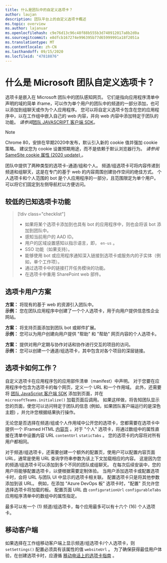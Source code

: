 ```yaml
---
title: 什么是团队中的自定义选项卡？
author: laujan
description: 团队平台上的自定义选项卡概述
ms.topic: overview
ms.author: lajanuar
ms.openlocfilehash: c9e76d13c96c48f88b555b3d740912017a8b2d0a
ms.sourcegitcommit: e8dfcb167274e996395b77d65999991a18f2051a
ms.translationtype: MT
ms.contentlocale: zh-CN
ms.lasthandoff: 09/15/2020
ms.locfileid: "47818876"
---
```

# <a name="what-are-microsoft-teams-custom-tabs"></a>什么是 Microsoft 团队自定义选项卡？

选项卡是嵌入在 Microsoft 团队中的团队感知网页。 它们是指向应用程序清单中声明的域的简单 iframe，可以作为单个用户的团队中的频道的一部分添加，也可以添加到组聊天或作为个人应用程序。 您可以将自定义选项卡包含在您的应用程序中，以在工作组中嵌入自己的 web 内容，并向 web 内容中添加特定于团队的功能。 *请参阅*[团队 JAVASCRIPT 客户端 SDK](/javascript/api/overview/msteams-client)。

> [!NOTE]
> Chrome 80，安排在早期2020中发布，默认引入新的 cookie 值并强加 cookie 策略。 建议您为 cookie 设置预期用途，而不是依赖于默认浏览器行为。 *请参阅* [SameSite cookie 属性 (2020 update) ](../resources/samesite-cookie-update.md)。

团队中提供了两种类型的选项卡-通道/组和个人。 频道/组选项卡可将内容传递到频道和组聊天，这是在专门的基于 web 的内容周围创建协作空间的绝佳方式。 个人选项卡和个人范围的 bot 是个人应用程序的一部分，且范围限定为单个用户。 可以将它们固定到左侧导航栏以方便访问。

## <a name="lesser-known-tab-features"></a>较低的已知选项卡功能

> [!div class="checklist"]
>
> * 如果将某个选项卡添加到也具有 bot 的应用程序中，则也会将该 bot 添加到团队中。
> * 感知当前用户的 AAD ID。
> * 用户的区域设置感知以指示语言，即， `en-us` 。 
> * SSO 功能（如果支持）。
> * 能够使用 bot 或应用程序通知深入链接到选项卡或服务内的子实体（例如，单个工作项）。
> * 通过选项卡中的链接打开任务模块的功能。
> * 在选项卡中重用 SharePoint web 部件。

## <a name="tabs-user-scenarios"></a>选项卡用户方案

**方案：** 将现有的基于 web 的资源引入团队中。 \
**示例：** 您在团队应用程序中创建了一个个人选项卡，用于向用户提供信息性企业网站。

**方案：** 将支持页面添加到团队 bot 或邮件扩展。 \
**示例：** 您可以为用户创建向用户提供 "帮助" 和 "帮助" 网页内容的个人选项卡。

**方案：** 提供对用户定期与协作对话和协作进行交互的项目的访问。 \
**示例：** 您可以创建一个通道/组选项卡，其中包含对各个项目的深层链接。

## <a name="how-do-tabs-work"></a>选项卡如何工作？

自定义选项卡在应用程序包的应用部件清单（manifest）中声明。 对于您要在应用程序中包含为选项卡的每个网页，定义一个 URL 和一个作用域。 此外，还需要将 [团队 JavaScript 客户端 SDK](/javascript/api/overview/msteams-client) 添加到页面，并在 `microsoftTeams.initialize()` 加载页面后调用。 如果这样做，将告知团队显示您的页面，使您可以访问特定于团队的信息 (例如，如果团队客户端运行的是深色主题) ，并允许您根据结果执行操作。

无论您是否选择在频道/组或个人作用域中公开您的选项卡，您都需要在选项卡中提供一个 IFramed HTML [内容页](~/tabs/how-to/create-tab-pages/content-page.md) 。对于 "个人" 选项卡，将通过数组中的属性直接在清单中设置内容 URL `contentUrl` `staticTabs` 。 您的选项卡的内容将对所有用户都相同。

对于频道/组选项卡，还需要创建一个额外的配置页，使用户可以配置内容页面 URL，通常是使用 URL 查询字符串参数为该上下文加载相应的内容。 这是因为您的频道/组选项卡可以添加到多个不同的团队或组聊天。 在每次后续安装中，您的用户将能够配置选项卡，以便根据需要定制体验。 当用户添加选项卡或配置选项卡时，会将 URL 与团队 UI 中显示的选项卡相关联。 配置选项卡只是将其他参数添加到该 URL。 例如，在添加 "Azure DevOps 板" 选项卡时，"配置" 页允许您选择选项卡将加载的板。 配置页面 URL 由  `configurationUrl` `configurableTabs` 应用程序清单中的数组中的属性指定。

最多可以有一个 (1) 频道/组选项卡，每个应用最多可以有十六个 (16) 个人选项卡。

## <a name="mobile-clients"></a>移动客户端

如果选择在工作组移动客户端上显示频道/组选项卡/个人选项卡，则 `setSettings()` 配置必须具有该属性的值 `websiteUrl` 。 为了确保获得最佳用户体验，在创建选项卡时，应遵循 [移动电话上的选项卡指南](~/tabs/design/tabs-mobile.md) 。
